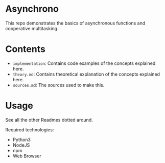 # Asynchrono

This repo demonstrates the basics of asynchronous functions and cooperative multitasking.

# Contents

+	`implementation`: Contains code examples of the concepts explained here.
+	`theory.md`: Contains theoretical explanation of the concepts explained here.
+	`sources.md`: The sources used to make this.

# Usage

See all the other Readmes dotted around.

Required technologies:

+	Python3
+	NodeJS
+	npm
+	Web Browser